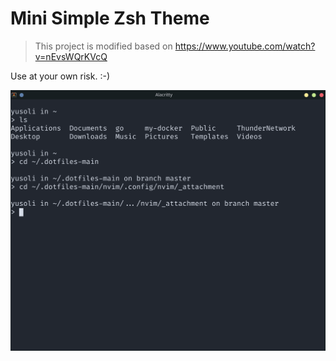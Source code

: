 # Mini Simple Zsh Theme

> This project is modified based on https://www.youtube.com/watch?v=nEvsWQrKVcQ

Use at your own risk. :-)

![1](assets/README/image_2021-06-18-13-56-41.png)
